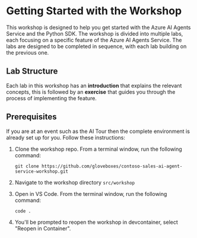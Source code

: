 # Getting Started with the Workshop

This workshop is designed to help you get started with the Azure AI Agents Service and the Python SDK. The workshop is divided into multiple labs, each focusing on a specific feature of the Azure AI Agents Service. The labs are designed to be completed in sequence, with each lab building on the previous one.

## Lab Structure

Each lab in this workshop has an **introduction** that explains the relevant concepts, this is followed by an **exercise** that guides you through the process of implementing the feature.

## Prerequisites

If you are at an event such as the AI Tour then the complete environment is already set up for you. Follow these instructions:

1. Clone the workshop repo. From a terminal window, run the following command:

    ```shell
    git clone https://github.com/gloveboxes/contoso-sales-ai-agent-service-workshop.git
    ```

2. Navigate to the workshop directory `src/workshop`
3. Open in VS Code. From the terminal window, run the following command:

    ```shell
    code .
    ```

4. You'll be prompted to reopen the workshop in devcontainer, select "Reopen in Container".

<!-- You can skip this section and move to the next section. -->

<!-- ## Setting up the Environment

To complete this workshop, you need to set up your environment. This includes creating an Azure subscription, access to a GitHub account with Codespaces enabled, and an Azure AI Agents Service project.

Before you begin, ensure you have the following:

1. An Azure subscription. If you don't have an Azure subscription, create a [free account](https://azure.microsoft.com/free/) before you begin.
2. A GitHub account. If you don't have a GitHub account, create one at [GitHub]()
3. GitHub Codespaces enabled on your GitHub account.
4. Docker installed on your local machine. For more information, see [Install Docker Desktop on Windows](https://docs.docker.com/desktop/install/windows-install/) or [Install Docker Desktop on Mac](https://docs.docker.com/desktop/install/mac-install/). -->
